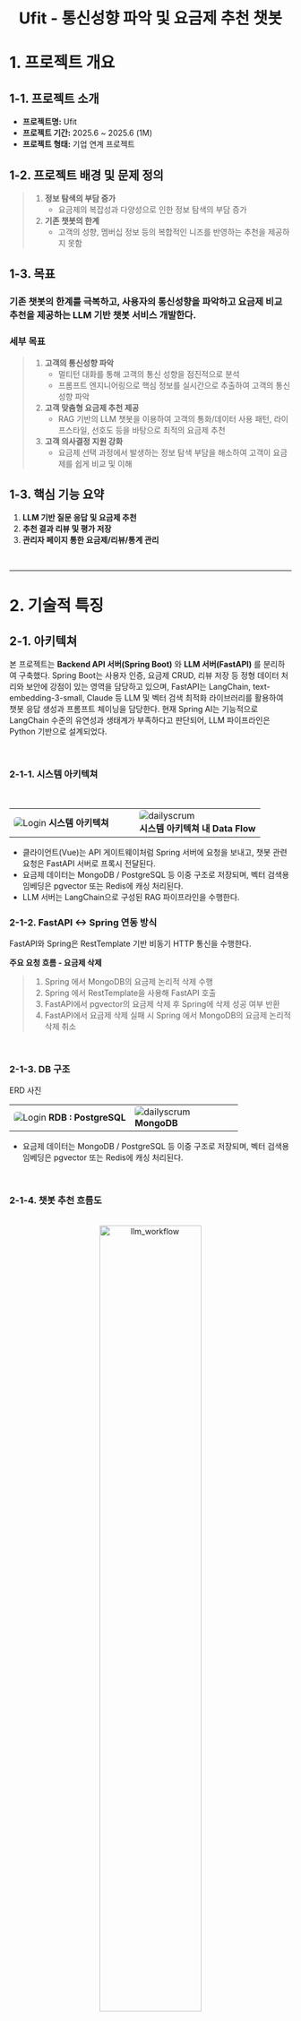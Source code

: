 <div align="center">
  <h1>Ufit - 통신성향 파악 및 요금제 추천 챗봇</h1>
</div>

# 1. 프로젝트 개요
## 1-1. 프로젝트 소개  
  - **프로젝트명:** Ufit
  - **프로젝트 기간:** 2025.6 ~ 2025.6 (1M)
  - **프로젝트 형태:** 기업 연계 프로젝트
 
## 1-2. 프로젝트 배경 및 문제 정의
> 1. **정보 탐색의 부담 증가**
>    * 요금제의 복잡성과 다양성으로 인한 정보 탐색의 부담 증가
> 2. **기존 챗봇의 한계**
>    * 고객의 성향, 멤버십 정보 등의 복합적인 니즈를 반영하는 추천을 제공하지 못함  

## 1-3. 목표
 ### 기존 챗봇의 한계를 극복하고, 사용자의 통신성향을 파악하고 요금제 비교 추천을 제공하는 LLM 기반 챗봇 서비스 개발한다.

  ### 세부 목표
> 1. **고객의 통신성향 파악**
>    * 멀티턴 대화를 통해 고객의 통신 성향을 점진적으로 분석
>    * 프롬프트 엔지니어링으로 핵심 정보를 실시간으로 추출하여 고객의 통신 성향 파악
> 2. **고객 맞춤형 요금제 추천 제공**
>    * RAG 기반의 LLM 챗봇을 이용하여 고객의 통화/데이터 사용 패턴, 라이프스타일, 선호도 등을 바탕으로 최적의 요금제 추천
> 3. **고객 의사결정 지원 강화**
>    * 요금제 선택 과정에서 발생하는 정보 탐색 부담을 해소하여 고객이 요금제를 쉽게 비교 및 이해

## 1-3. 핵심 기능 요약
1. **LLM 기반 질문 응답 및 요금제 추천**
2. **추천 결과 리뷰 및 평가 저장**
3. **관리자 페이지 통한 요금제/리뷰/통계 관리**

<br>

---

# 2. 기술적 특징
  ## 2-1. 아키텍쳐
  본 프로젝트는 **Backend API 서버(Spring Boot)** 와 **LLM 서버(FastAPI)** 를 분리하여 구축했다.
  Spring Boot는 사용자 인증, 요금제 CRUD, 리뷰 저장 등 정형 데이터 처리와 보안에 강점이 있는 영역을 담당하고 있으며, FastAPI는 LangChain, text-embedding-3-small, Claude 등 LLM 및 벡터 검색 최적화 라이브러리를 활용하여 챗봇 응답 생성과 프롬프트 체이닝을 담당한다.
  현재 Spring AI는 기능적으로 LangChain 수준의 유연성과 생태계가 부족하다고 판단되어, LLM 파이프라인은 Python 기반으로 설계되었다.
  
  <br>

  ### 2-1-1. 시스템 아키텍쳐
  <br>
  <table align="center">
  <tr>
    <td width="50%">
      <div>
      <img src="./assets/ufit_architecture.png" alt="Login" style="border-radius:5px;"/>
      <b>시스템 아키텍쳐</b>
      </div>
    </td>
    <td width="50%">
      <img src="./assets/architecture_flow.png" alt="dailyscrum" style="border-radius:5px;"/>
      <br/>
      <b>시스템 아키텍쳐 내 Data Flow</b>
    </td>
  </tr>
</table>

  - 클라이언트(Vue)는 API 게이트웨이처럼 Spring 서버에 요청을 보내고, 챗봇 관련 요청은 FastAPI 서버로 프록시 전달된다.
  - 요금제 데이터는 MongoDB / PostgreSQL 등 이중 구조로 저장되며, 벡터 검색용 임베딩은 pgvector 또는 Redis에 캐싱 처리된다.
  -	LLM 서버는 LangChain으로 구성된 RAG 파이프라인을 수행한다.


  ### 2-1-2. FastAPI <-> Spring 연동 방식
  FastAPI와 Spring은 RestTemplate 기반 비동기 HTTP 통신을 수행한다.

  **주요 요청 흐름 - 요금제 삭제**
  > 1. Spring 에서 MongoDB의 요금제 논리적 삭제 수행 <br>
  > 2. Spring 에서 RestTemplate을 사용해 FastAPI 호출 <br>
  > 3. FastAPI에서 pgvector의 요금제 삭제 후 Spring에 삭제 성공 여부 반환 <br>
  > 4. FastAPI에서 요금제 삭제 실패 시 Spring 에서 MongoDB의 요금제 논리적 삭제 취소 <br>

  <br>
  
  

  ### 2-1-3. DB 구조
  ERD 사진
  <br>
  <table align="center">
  <tr>
    <td width="53%">
      <div>
      <img src="./assets/RDB.png" alt="Login" style="border-radius:5px;"/>
      <b>RDB : PostgreSQL</b>
      </div>
    </td>
    <td width="47%">
      <img src="./assets/Mongo_pg.png" alt="dailyscrum" style="border-radius:5px;"/>
      <br/>
      <b>MongoDB</b>
    </td>
  </tr>
</table>

  - 요금제 데이터는 MongoDB / PostgreSQL 등 이중 구조로 저장되며, 벡터 검색용 임베딩은 pgvector 또는 Redis에 캐싱 처리된다.

  <br>
 
  ### 2-1-4. 챗봇 추천 흐름도
  <br>
    <div align="center">
    <img src="./assets/llm_workflow.drawio.png" alt="llm_workflow" width="60%" style="border-radius: 10px;"/>
    </div>
  <br>



  ### 2-1-5. 시퀀스 다이어그램
  <table align="center">
  <tr>
    <td width="60%">
      <div>
      <img src="./assets/service_sequence.png" alt="sequence1" style="border-radius:5px;"/>
      <b>요금제 관리 시퀀스 다이어그램</b>
      </div>
    </td>
    <td width="40%">
      <img src="./assets/sequence.png" alt="sequence2" style="border-radius:5px;"/>
      <br/>
      <b>챗봇 시퀀스 다이어그램</b>
    </td>
  </tr>
</table>

**요금제 생성/삭제** <br>
관리자가 요금제 생성/삭제 등을 요청하면 웹 클라이언트는 WAS 역할인 스프링 서버에게 요청을 전달한다. 요청 받은 스프링 서버는 먼저 MongoDB에 데이터를 삽입/삭제하고 요금제 정보 수정 자동 대응화를 위해 VectorDB에도 임베딩 데이터를 업데이트 하도록 구현 되었다.

<br>

**추천 리뷰 생성** <br>
회원/비회원은 챗봇과 1:1 대화를 통해 요금제를 추천 받은 후 추천 정보에 대한 리뷰를 작성할 수 있다. <br> 
사용자가 리뷰와 평점을 작성하면 웹 클라이언트와 WAS를 지나 FastAPI 서버까지 요청이 도달하여 추천 리뷰에 대한 사용자 질의를 요약한다. 요약된 정보를 스프링 서버가 응답받고 리뷰 정보와 함께 MongoDB에 저장한다.
  
  <br>

  # 3. 기술 스택
  ## 3-1. Frontend

  |사용 기술 |  | 역할 | 사용 이유|
  |:-----------|:-----------|:---------------|:---------------|
  |Vue|<img src="https://img.shields.io/badge/vue.js-4FC08D?style=flat&logo=vue.js&logoColor=white"/> |Frontend 화면 구성 |컴포넌트 사용으로 팀 내 UI 통일 용이|
  |Axios|<img src="https://img.shields.io/badge/Axios-5A29E4?style=flat&logo=Axios&logoColor=white"/> |Frontend Backend 통신 |HTTP 요청/응답을 간단히 처리할 수 있어 API 연동에 용이|
  |Chart.js|<img src="https://img.shields.io/badge/chart.js-F5788D.svg?style=flat&logo=chart.js&logoColor=white"/> | 요금제 그래프 시각화| 직관적이고 다양한 차트를 쉽게 구현 가능 |
  |SweetAlert2|<img src="https://img.shields.io/badge/SweetAlert2-5A29E4?style=flat&logo=none&logoColor=white"/> | 사용자 알림 모달 | 사용자에게 직관적인 피드백(확인, 경고, 에러 등)을 전달하기 용이 |

<br>

  ## 3-2. Backend

  |사용 기술 |  |역할|사용 이유|
  |:-----------|:-----------|:---------------|:---------------|
  |SpringBoot <br> (ver. 3.3.12)|<img src="https://img.shields.io/badge/Spring_Boot-6DB33F?style=flat&logo=spring-boot&logoColor=white"/> | Backend FrameWork | REST API 구축과 의존성 관리가 용이|
  |JAVA <br> (ver. 17)| <img src="https://img.shields.io/badge/Java-007396?style=flat&logo=openjdk&logoColor=white"/> | Backend 언어| 안정성과 대규모 서비스에 적합 |
  |Gradle|<img src="https://img.shields.io/badge/Gradle-02303A?style=flat&logo=gradle&logoColor=white"/> |프로젝트 build 관리 | Build 자동화 및 의존성 관리에 용이 |
  |JUnit| <img src="https://img.shields.io/badge/jUnit5-25A162?style=flat&logo=JUnit5&logoColor=white"/>| 단위 테스트 FrameWork | 코드 안정성과 회귀 테스트 보장을 위해 사용 |

<br>

  ## 3-3. LLM

  |사용 기술  |  | 역할 | 사용 이유 |
  |:-----------|:-----------|:---------------|:---------------|
  |FastAPI| <img src="https://img.shields.io/badge/FastAPI-009688?style=flat&logo=fastapi&logoColor=white"/> | LLM Server | 경량 API 서버로 개발에 용이|
  |Python <br> (ver. 3.11) | <img src="https://img.shields.io/badge/Python-007396?style=flat&logo=python&logoColor=white"/> | 데이터 임베딩, LLM 로직 구현 | 풍부한 NLP 생태계와 다양한 라이브러리 지원 |
  |OpenAI <br> (text-embedding-3-small) | <img src="https://img.shields.io/badge/openai-412991?style=flat&logo=openai&logoColor=white"/> | 임베딩 모델 | ada 모델 대비 뛰어난 성능과 낮은 가격|
  |Claude <br> (claude-3-haiku-20240307)| <img src="https://img.shields.io/badge/claude-D97757?style=flat&logo=claude&logoColor=white"/>|답변 생성, 대화 내용 요약| 일관된 말투, 요약 결과에 뛰어난 성능 |
  |Langchain| <img src="https://img.shields.io/badge/langchain-1C3C3C?style=flat&logo=langchain&logoColor=white"/> |RAG 구성, 금칙어 처리| PromptTemplate 및 메시지 관리 편의성 |
  |LangGraph| <img src="https://img.shields.io/badge/langgraph-1C3C3C?style=flat&logo=langgraph&logoColor=white"/> |RAG |  |

<br>

  ## 3-4. DataBase
  |사용 기술 (버전) |  | 역할 | 사용 이유 |
  |:-----------|:-----------|:---------------|:---------------|
  |MongoDB| <img src="https://img.shields.io/badge/MongoDB-47A248?style=flat&logo=mongodb&logoColor=white"/> | 요금제 정보, 챗봇 대화 내용 저장 | 구조가 다른 요금제 데이터, 챗봇 메시지 등 비정형 데이터 저장 |
  |PostgreSQL <br> (ver. 16)| <img src="https://img.shields.io/badge/postgres-%23316192.svg?style=flat&logo=postgresql&logoColor=white"/> | 유저 관련 정보 저장 | 정형  데이터(ex. 유저, 채팅방) 저장 + pg vector와의 통합 |
  | pgvector < | <img src="https://img.shields.io/badge/pgvecor-%23316192.svg?style=flat&logo=postgresql&logoColor=white"/> | 텍스트 임베딩 유사도 검색 | OpenAI 임베딩 결과를 벡터로 저장/검색하기에 최적 |
  | Radis | <img src="https://img.shields.io/badge/Redis-DC382D?style=flat&logo=redis&logoColor=white"/> | 세션 캐싱 및 응답 속도 개선 | 리프레시 토큰, 블랙리스트 토큰 관리 |

<br>

 ## 3-5. Infra

|사용 기술 |  | 역할 | 사용 이유 |
|:-----------|:-----------|:---------------|:---------------|
|AWS EC2| <img src="https://img.shields.io/badge/AWS EC2-FF9900?style=flat&logo=amazonaws&logoColor=white"/> | 서비스 배포 서버 | 안정적인 서비스 운영과 유연한 인프라 확장 |
|AWS RDS| <img src="https://img.shields.io/badge/AWS RDS-527FFF?style=flat&logo=amazonaws&logoColor=white"/> | 관계형 DB 호스팅 | 관리형 DB로 백업, 보안, 장애 대응 용이 |
|AWS LoadBalancer| <img src="https://img.shields.io/badge/AWS LoadBalancer-FF9900?style=flat&logo=amazonaws&logoColor=white"/> | 트래픽 분산 | 서비스 가용성 및 확장성 확보 |
|Docker| <img src="https://img.shields.io/badge/Docker-0db7ed?style=flat&logo=docker&logoColor=white"/> | 컨테이너 환경 | 환경 일관성 유지 및 배포 자동화 |
|Cloudflare| <img src="https://img.shields.io/badge/Cloudflare-F38020?style=flat&logo=Cloudflare&logoColor=white"/> | Frontend 배포 | 빠른 CDN 제공 |
|GitHub Actions| <img src="https://img.shields.io/badge/GitHub Actions-2671E5?style=flat&logo=githubactions&logoColor=white"/> | CI/CD 자동화 | 배포 자동화로 개발 효율성, 생산성 향상 |


<br>

---

# 4. 기술적 고민 및 문제해결
  ## 4-1. 웹소켓 vs. HTTP
  
  | 웹소켓 방식 | HTTP 요청 방식 |
  |:---------|:-------------|
  |* 양방향 소통 <br> * 실시간 상호작용 | * 단방향 요청 <br> * 간헐적 통신 |

  본 프로젝트에서는 
  1. 실시간 채팅이 요구되지 않으며
  2. 챗봇의 응답이 생성되기 전까지 새로운 질문을 생성할 수 없다는 점에서 <br>

  **HTTP 요청 방식을 선택했다.**
  
  <br>

  ## 4-2. RestTemplate vs. WebClient
  ### 4-2-1. 기존 구조 및 가설
  기존 구조는 **RestTemplate (동기 + 블로킹) 방식**을 사용하고 있어, FastAPI 서버로부터 응답이 오기 전까지 스레드가 대기하며 다른 HTTP 작업 처리율이 떨어질 것으로 예상했다. <br>

  따라서, **WebClient (비동기 + 논블로킹) 방식**으로 변경하면 FastAPI 서버 응답이 오기 전까지 다른 HTTP 작업을 처리할 수 있어 성능 개선이 될 것으로 예상했다.
  
  ### 4-2-2.결과
  nGrinder를 이용해 요청을 보내고, Grafana와 Prometheus로 처리 속도를 모니터링해 두 가지 방식을 비교해보았다.

  **테스트 조건 및 결과**

  |              | RestTemplate | WebClient |
  |:-------------|:---------|:---------|
  | **테스트 조건** | 사용자 99명 <br> (실행 시간 3분) | 사용자 99명 <br> (실행 시간 3분) |
  | **TPS (평균/피크)** | 평균 8.4 TPS / 피크 29 | 평균 8.5 TPS / 피크 27 |
  | **평균 응답시간** | 331 ms | 250.87 ms |

<br>

  **정리**

  1. 실제 병목은 SpringBoot가 아닌 **FastAPI** 서버에서 발생했다. <br>
  따라서, FastAPI 서버를 비동기 로직으로 변경해야 성능이 더 향상될 것으로 기대된다.
  2. SpringBoot만으로도 평균 응답시간이 **약 24%** 향상 되었다. <br>
  이를 바탕으로 사용자 수가 수백, 수천명으로 늘어날 경우 더욱 더 큰 성능 향상으로 이어질 것으로 예상된다.

  ## 4-3. Infra 
  <br>
  <div align="center">
  <img src="./assets/infra_tech.png" alt="llm_workflow" style="border-radius: 10px;"/>
  </div>
  <br>

• LLM 응답은 평균 수 초 이상 소요되며, 동기식 호출 시 전체 요청 처리에 영향 <br>
• 스프링 기반 백엔드에서 직접 LLM을 호출할 경우, API 응답 지연 + 자원 경쟁이 발생 <br>
• 특히 벡터 임베딩과 DB 저장까지 함께 처리되면서 백엔드의 I/O 병목 심화

<br>

**[변경 후]**

• FastAPI 기반 AI 서버를 별도 컨테이너로 분리 → LLM 요청은 비동기 호출로 위임 <br>
• 스프링부트 서버는 챗 메시지 처리, 유저 관리 등 빠른 응답이 필요한 업무에 집중

  ## 4-4. 데이터 정합성
  **RAG 구조에서 임베딩 기반 추천 결과와 MongoDB 기반 요금제 데이터 간 정합성 확보**

  ### 4-4-1. 기존 구조의 한계
  1. LLM이 백터 DB 에서 추천한 요금제는 MongoDB에 저장된 요금제와 매핑이 불가능 => 정합성 부족 문제 발생
  2. 응답에 Object id가 없어 상세 페이지 연결, 리뷰 저장, 요금제 추천 등에 연속성 단절 발생

  ### 4-4-2. 문제 해결 시 고려 방안
  1. **요금제 이름을 key로 삼아 조회** <br>
    요금제 이름은 unique하지 않기 때문에 key로 사용하기엔 부적절
  2. **문서 생성 시점의 타임스탬프 기반 추적** <br>
    시간 순서로 할 경우 매칭이 불안정하고 유지 보수에 어려움 발생

  ### 4-4-3. 결론
  ![alt text](image.png)
  **Mongo DB 요금제 데이터의 Object ID를 메타데이터 내부에 매핑 후 저장**

  **결과** <br>
  검색-추천-상세보기-분석까지 이어지는 전 과정을 단일 키 기반으로 정합성 있게 설계 <br>
  RAG 시스템의 운영 관점에서는 'retrieved document의 추적 가능성'을 보장

<br>
<br>

# 5. 협업 전략 및 컨벤션 규칙
  ## 5-1. 애자일(Agile) 방법론으로 협업 진행
  본 프로젝트는 **애자일 방법론**을 적용하여 **짧은 반복 개발과 피드백 중심**으로 운영되었다.

  - 매일 오전 10시 **스크럼 회의** 진행 
  - 전일 작업 수행 내용 / 금일 작업 목표 설정 공유 
  - **WBS(Work BreakDown Structure)** 기반 테스크 분배 및 진척 관리
  - 협업 도구: Notion, Google Drive, Slack

  <table align="center">
  <tr>
    <td width="50%">
      <div>
      <img src="./assets/WBS.png" alt="Login" style="border-radius:5px;"/>
      <b>WBS (Work BreakDown Structure)</b>
      </div>
    </td>
    <td width="50%">
      <img src="./assets/dailyscrum.png" alt="dailyscrum" style="border-radius:5px;"/>
      <br/>
      <b>회의록</b>
    </td>
  </tr>
</table>


  ## 5-2. Git 컨벤션

  효율적인 협업과 충돌 최소화를 위해 컨벤션을 만들고 이에 맞춰 개발을 진행했다.

  ### 5-2-1.브랜치 네이밍 규칙

| Prefix | 설명 | 예시 |
|--------|------|------|
| `feat/#` | 새로운 기능 추가 | `feat/#이슈번호-login-api` |
| `fix/#` | 버그 수정 | `fix/#이슈번호-review-error` |
| `refactor/#` | 코드 리팩토링 | `refactor/#이슈번호-chat-service` |
| `docs/` | 문서 작성 및 수정 | `docs/#이슈번호-readme-update` |

<br>

 ### 5-2-2. 커밋 메시지 규칙
 
| Prefix | 설명 | 실제 커밋 메시지 |
|--------|------|------|
| `feat: ` | 새로운 기능 추가 | `feat: 요금제 목록/상세 조회 기능 추가 ` |
| `fix: ` | 버그 수정 | `fix: 충돌 해결` |
| `style: ` | 코드 포맷팅, 세미콜론 등 | `style: 코드 컨벤션` |
| `refactor: ` | 코드 리팩토링 | `refactor: MongoDB 의존 클래스 변경` |
| `test: ` | 테스트 코드 추가 | `test: chatBotReview 저장 단위 테스트 추가` |
| `docs: ` | 문서 작성 및 수정 | `docs: update-readme` |
| `chore: ` | 빌드 업무 수정, 패키지 매니저 수정 | `chore: cd script 수정` |

<br>

## 5-3. PR 및 코드 리뷰 규칙
본 프로젝트에서는 코드 리뷰를 통해 팀 전체 코드 품질과 일관성을 유지했다.

### 5-3-1. PR 원칙
-	모든 변경은 이슈 및 브렌치 생성 후 PR을 통해 develop 브랜치에 병합
- 본인이 작성한 백엔드 PR은 직접 Merge 금지
- 백엔드 기능은 반드시 팀장 코드 리뷰 후 병합

### 5-3-2. GitHub 설정
-	develop 브랜치에 대해 Require pull request reviews before merging 옵션 사용
- 최소 리뷰어 수: 1명 (팀장은 다른 팀원의 코드 리뷰를 받아야 merge 가능)

### 5-3-3. 리뷰 기준
  - 전반적인 로직, 기능 동작 정확성 점검
  - 컨벤션 준수 여부 (네이밍, 예외 처리, 응답 구조)
  - 보안, 성능, 유지보수성 고려

<br>

## 5-4. DTO, Mapper, 예외 처리 전략

### 5-4-1. DTO 및 Mapper 사용

**Entity ↔️ DTO 변환은 XXMapper.toXXX() 방식**
  - Entity는 DTO 둘 다 서로를 알 필요가 없음

**Entity 생성은 생성자와 빌더가 아닌 정적 팩토리 메서드로 수행**
  - Java 오버로딩 이용
  - 매 객체 생성 시 직접 빌더를 이용하면 휴먼에러 발생 가능성 -> 정적 팩토리 메서드를 통해 일부 방지

**DTO는 record type으로 생성**
  - 모든 필드의 final, Getter, toString() .. 자동 생성 이점
  - 불변성 -> 멀티스레드 환경의 안전성 증가
  - 데이터를 담는 용도인 DTO는 주로 불변성을 갖는 점을 고려

**Controller에서는 DTO만 사용하여 책임 분리 구현**
```
@Override
public ResponseEntity<DeleteRatePlanResponse> deleteRatePlan(String ratePlanId) {
  DeleteRatePlanResponse response = adminService.deleteRatePlan(ratePlanId);
  return ResponseEntity.ok(response);
}
```

<br>

### 5-4-2. 예외처리 구조
- 도메인 별 CustomException + ErrorCode(Enum) 사용
```
RATE_PLAN_NOT_FOUND("해당 ratePlanId의 요금제를 찾을 수 없습니다.", HttpStatus.NOT_FOUND),
RATE_PLAN_ALREADY_DELETED("이미 삭제된 요금제입니다.", HttpStatus.BAD_REQUEST);  
```

<br>

## 5-5. 백엔드 패키지 구조 및 책임 분리

```
🌳 ufit-be/src/main/java/com/ureca/ufit/main
┣ 📂 domain
┃ ┣ 📂chatbot
┃ ┃ ┣ 📂controller    // API 진입 지점
┃ ┃ ┣ 📂dto
┃ ┃ ┃ ┣ 📂request     // 입력 DTO (record)
┃ ┃ ┃ ┣ 📂response    // 출력 DTO (record)
┃ ┃ ┣ 📂exception     // chatbot 도메인 예외
┃ ┃ ┣ 📂repository    // DB 접근
┃ ┃ ┗ 📂service       // 비즈니스 로직
┃ ┣ 📂rateplan
┃ ┣ 📂admin
┃ ┗ 📂user
┣ 📂entity            // JPA Entity
┃ ┣ 📂enums
┣ 📂global
┃ ┣ 📂auth            // 인증/인가 관련
┃ ┣ 📂config          // Spring 및 DB 설정
┃ ┣ 📂domain
┃ ┣ 📂dto
┃ ┣ 📂exception       // 공통 예외 처리
┃ ┣ 📂profanity
┃ ┗ 📂util
┗ 📜UfitApplication.java

```

<br>

---

# 6. 주요 기능 및 UI 스크린샷
## 6-1. 로그인 | 로그아웃

<table align="center">
  <tr>
    <td width="60%">
      <br/>
    <img src="./assets/login.png" alt="Login" style="border-radius:5px;"/>
      <b>로그인 화면</b>
    </td>
    <td width="50%">
    </td>
  </tr>
</table>
  - 기본 정적 유저 Database에 저장
  - 유저는 관리자와 일반 사용자로 분류

## 6-2. 요금제 추천 챗봇
<table align="center">
  <tr>
    <td width="50%">
      <img src="./assets/chatbot.png" alt="Chatbot" style="border-radius:5px;"/> <br>
      <b>요금제 추천</b>
    </td>
    <td width="50%">
    </td>
  </tr>
</table>

- LLM을 이용하여 사용자 질문의 도메인 판별
- 사용자의 실제 통신 성향 분석
- 요금제 추천 제공 후 챗봇 리뷰 작성
- 각 리뷰가 이루어지기까지의 질문-답변 흐름의 요약과 챗봇이 추천한 요금제의 핵심 내용 제공

<br>

## 6-3. 챗봇의 요금제 추천에 대한 리뷰

 - 요금제 추천 시 사용자에게 추천에 대한 만족도
 - 요금제 추천에 대한 최대 300자 이내의 텍스트 리뷰
 - 금칙어(욕설, 해킹) 필터링

<br>

## 6-4. 관리자의 요금제 관리
<table align="center">
  <tr>
    <td width="50%">
      <img src="./assets/graph.png" alt="Graph" style="border-radius:5px;"/><br/>
      <b>요금제 통계 시각화 (그래프)</b>
    </td>
    <td width="50%">
      <img src="./assets/admin_rateplan.png" alt="Admin Rate Plan" style="border-radius:5px;"/><br/>
      <b>요금제 등록/삭제 관리 화면</b>
    </td>
  </tr>
</table>

 - 인기 있는 요금제 상품을 지표(막대그래프)로 조회
 - 요금제 상품 등록 및 삭제

<br>

## 6-5. 관리자의 챗봇 요금제 추천에 대한 리뷰 조회
<table align="center">
  <tr>
    <td width="60%">
      <img src="./assets/chatbot_review_list.png" alt="admin_chatbot_review" style="border-radius:5px;"/> <br>
      <b> 챗봇 리뷰 조회</b>
    </td>
    <td width="40%">
      <br>
    </td>
  </tr>
</table>

- 각 리뷰가 이루어지기까지의 질문-답변 흐름의 요약과, 챗봇이 추천한 상품의 핵심 내용을 함께 제공
- 리뷰 평점과 텍스트 리뷰는 원문으로 조회

<br>

---

# 7. 팀원 소개

<table>
  <thead>
    <tr>
      <th >GitHub</th>
      <th>이름</th>
      <th>역할</th>
      <th>Backend</th>
      <th>Frontend</th>
      <th>LLM</th>
    </tr>
  </thead>
  <tbody>
    <tr>
      <td align="center">
        <a href="https://github.com/dudxo">
          <img src="https://github.com/dudxo.png" width="70"/> <br>@dudxo
        </a>
      </td>
      <td><strong>권영태</strong></td>
      <td><strong>팀장 <br> Backend 고도화 리더 </td>
      <td>- 개발 환경 구축<br>- 어드민 요금제 목록<br>- 챗봇 리뷰 저장</td>
      <td>어드민 요금제 목록 페이지</td>
      <td>리뷰 정보 요약</td>
    </tr>
    <tr>
      <td align="center">
        <a href="https://github.com/dnjstjt1297">
          <img src="https://github.com/dnjstjt1297.png" width="70"/> <br>@dnjstjt1297
        </a>
      </td>
      <td><strong>김원석</strong></td>
      <td><strong>Backend 보안 관리자</strong></td>
      <td>로그인 API 및 인증/인가</td>
      <td>로그인 페이지</td>
      <td>프롬프트 엔지니어링</td>
    </tr>
    <tr>
      <td align="center">
        <a href="https://github.com/heejjinkim">
          <img src="https://github.com/heejjinkim.png" width="70"/> <br>@heejjinkim
        </a>
      </td>
      <td><strong>김희진</strong></td>
      <td><strong>서기</strong></td>
      <td>챗봇 메시지 다건 조회 API</td>
      <td>- 개발 환경 구축<br>- 챗봇 메시지 페이지</td>
      <td>- 프롬프트 엔지니어링<br>- 금칙어 필터링</td>
    </tr>
    <tr>
      <td align="center">
        <a href="https://github.com/ParkKiJung">
          <img src="https://github.com/ParkKiJung.png" width="70"/> <br>@ParkKiJung
        </a>
      </td>
      <td><strong>박기정</strong></td>
      <td><strong>QA</strong></td>
      <td>사용 기술 스택 정리</td>
      <td>사용 기술 스택 정리</td>
      <td>데이터 전처리</td>
    </tr>
    <tr>
      <td align="center">
        <a href="https://github.com/LGAIN">
          <img src="https://github.com/LGAIN.png" width="70"/> <br>@LGAIN
        </a>
      </td>
      <td><strong>이가인</strong></td>
      <td><strong>산출물 관리</strong></td>
      <td>- 어드민 요금제 생성/삭제<br>- 요금제 지표 조회<br>- 챗봇 리뷰 조회</td>
      <td>챗봇 리뷰 어드민 페이지</td>
      <td>- 개발 환경 구축<br>- 데이터 전처리</td>
    </tr>
    <tr>
      <td align="center">
        <a href="https://github.com/choyunju">
          <img src="https://github.com/choyunju.png" width="70"/> <br>@choyunju
        </a>
      </td>
      <td><strong>조윤주</strong></td>
      <td><strong>서기</strong></td>
      <td>- 금칙어 필터링 <br> - 벡터 임베딩</td>
      <td>어드민 요금제 관리 페이지</td>
      <td>금칙어 필터링</td>
    </tr>
    <tr>
      <td align="center">
        <a href="https://github.com/Eric-HAN-01">
          <img src="https://github.com/Eric-HAN-01.png" width="70"/> <br>@Eric-HAN-01
        </a>
      </td>
      <td><strong>한현우</strong></td>
      <td><strong>스크럼 마스터</strong></td>
      <td>요금제 목록 및 상세 API</td>
      <td>요금제 상세 페이지</td>
      <td>데이터 전처리</td>
    </tr>
    <tr>
      <td align="center">
        <a href="https://github.com/ghkdwldus0807">
          <img src="https://github.com/ghkdwldus0807.png" width="70"/> <br>@ghkdwldus0807
        </a>
      </td>
      <td><strong>황지연</strong></td>
      <td><strong>인프라 담당</strong></td>
      <td>챗봇 메시지 저장 API</td>
      <td>챗봇 리뷰 페이지</td>
      <td>요금제 데이터 수정 대응</td>
    </tr>
  </tbody>
</table>
<br>

---

# 8. 산출물
| **산출물**    | **다운로드 링크**        | 
|:-----------:|:---------------:|
| 기획안 | [[눈떠보니유플러스개발자]종합프로젝트_기획안.pdf](https://github.com/user-attachments/files/20699705/_.pdf) |
| ERD |[[눈떠보니유플러스개발자]ERD.pdf](https://github.com/user-attachments/files/20699608/ERD.pdf)|
| 요구사항 정의서 (SRS) |[[눈떠보니유플러스개발자]SRS 요구사항 정의서.pdf](https://github.com/user-attachments/files/20699644/SRS.pdf)|
| IA |[[눈떠보니유플러스개발자]IA.pdf](https://github.com/user-attachments/files/20699660/IA.pdf)|
| 유스케이스 다이어그램 |[[눈떠보니유플러스개발자]유스케이스다이어그램.pdf](https://github.com/user-attachments/files/20699645/default.pdf)|
| WBS |[[눈떠보니유플러스개발자]WBS.pdf](https://github.com/user-attachments/files/20699651/WBS.pdf)|

<br>

# 9. 참고자료







---
